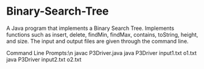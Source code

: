 # Binary-Search-Tree

A Java program that implements a Binary Search Tree. Implements functions such as insert, delete, findMin, findMax, contains, toString, height, and size. The input and output files are given through the command line.

Command Line Prompts:\n
javac P3Driver.java
java P3Driver input1.txt o1.txt
java P3Driver input2.txt o2.txt
